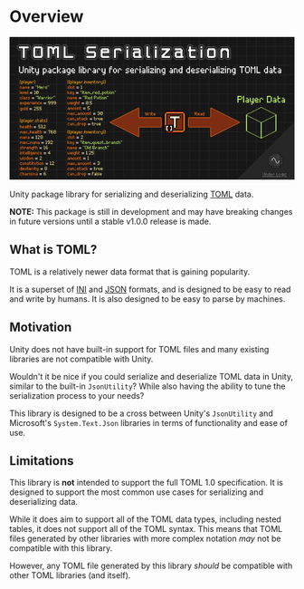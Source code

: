 # Overview

![image](images/cover.png)

Unity package library for serializing and deserializing [TOML](https://toml.io/en/) data.

**NOTE:** This package is still in development and may have breaking changes in future versions until a stable v1.0.0 release is made.

## What is TOML?

TOML is a relatively newer data format that is gaining popularity.

It is a superset of [INI](https://en.wikipedia.org/wiki/INI_file) and [JSON](https://en.wikipedia.org/wiki/JSON) formats, and is designed to be easy to read and write by humans.
It is also designed to be easy to parse by machines.

## Motivation

Unity does not have built-in support for TOML files and many existing libraries are not compatible with Unity.

Wouldn't it be nice if you could serialize and deserialize TOML data in Unity, similar to the built-in `JsonUtility`?
While also having the ability to tune the serialization process to your needs?

This library is designed to be a cross between Unity's `JsonUtility` and Microsoft's `System.Text.Json` libraries in terms of functionality and ease of use.

## Limitations

This library is **not** intended to support the full TOML 1.0 specification.
It is designed to support the most common use cases for serializing and deserializing data.

While it does aim to support all of the TOML data types, including nested tables, it does not support all of the TOML syntax.
This means that TOML files generated by other libraries with more complex notation _may_ not be compatible with this library.

However, any TOML file generated by this library _should_ be compatible with other TOML libraries (and itself).
